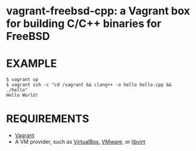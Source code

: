 # vagrant-freebsd-cpp: a Vagrant box for building C/C++ binaries for FreeBSD

# EXAMPLE

```console
$ vagrant up
$ vagrant ssh -c "cd /vagrant && clang++ -o hello hello.cpp && ./hello"
Hello World!
```

# REQUIREMENTS

* [Vagrant](https://www.vagrantup.com)
* A VM provider, such as [VirtualBox](https://www.virtualbox.org), [VMware](https://www.vmware.com), or [libvirt](https://libvirt.org)
